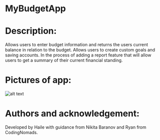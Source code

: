 # MyBudgetApp

# Description: 
Allows users to enter budget information and returns the users current balance in relation to the budget. Allows users to create custom goals and saving accounts. In the process of adding a report feature that will allow users to get a summary of their current financial standing.

# Pictures of app:
![alt text](https://github.com/[HaileB65]/[MyBudgetApp]/[main]/[documents]/Budget_App_Pic_1.jpg.jpg?raw=true)

# Authors and acknowledgement: 
Developed by Haile with guidance from Nikita Baranov and Ryan from CodingNomads.

